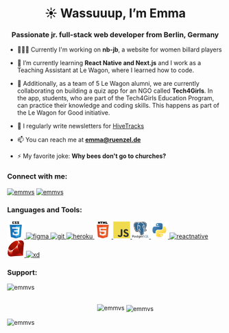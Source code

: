 <h1 align="center">☀️ Wassuuup, I’m Emma</h1>
<h3 align="center">Passionate jr. full-stack web developer from Berlin, Germany</h3>

- 👩🏼‍💻 Currently I'm working on **nb-jb**, a website for women billard players

- 🌱 I’m currently learning **React Native and Next.js** and I work as a Teaching Assistant at Le Wagon, where I learned how to code. 

- 👯 Additionally, as a team of 5 Le Wagon alumni, we are currently collaborating on building a quiz app for an NGO called **Tech4Girls**. In the app, students, who are part of the Tech4Girls Education Program, can practice their knowledge and coding skills. This happens as part of the Le Wagon for Good initiative. 

- 📝 I regularly write newsletters for [HiveTracks](www.hivetracks.com)

- 📫 You can reach me at **emma@ruenzel.de**

- ⚡ My favorite joke: **Why bees don't go to churches?**

<h3 align="left">Connect with me:</h3>
<p align="left">
<a href="https://linkedin.com/in/emmvs" target="blank"><img align="center" src="https://raw.githubusercontent.com/rahuldkjain/github-profile-readme-generator/master/src/images/icons/Social/linked-in-alt.svg" alt="emmvs" height="30" width="40" /></a>
<a href="https://instagram.com/emmvs" target="blank"><img align="center" src="https://raw.githubusercontent.com/rahuldkjain/github-profile-readme-generator/master/src/images/icons/Social/instagram.svg" alt="emmvs" height="30" width="40" /></a>
</p>

<h3 align="left">Languages and Tools:</h3>
<p align="left"> <a href="https://www.w3schools.com/css/" target="_blank" rel="noreferrer"> <img src="https://raw.githubusercontent.com/devicons/devicon/master/icons/css3/css3-original-wordmark.svg" alt="css3" width="40" height="40"/> </a> <a href="https://www.figma.com/" target="_blank" rel="noreferrer"> <img src="https://www.vectorlogo.zone/logos/figma/figma-icon.svg" alt="figma" width="40" height="40"/> </a> <a href="https://git-scm.com/" target="_blank" rel="noreferrer"> <img src="https://www.vectorlogo.zone/logos/git-scm/git-scm-icon.svg" alt="git" width="40" height="40"/> </a> <a href="https://heroku.com" target="_blank" rel="noreferrer"> <img src="https://www.vectorlogo.zone/logos/heroku/heroku-icon.svg" alt="heroku" width="40" height="40"/> </a> <a href="https://www.w3.org/html/" target="_blank" rel="noreferrer"> <img src="https://raw.githubusercontent.com/devicons/devicon/master/icons/html5/html5-original-wordmark.svg" alt="html5" width="40" height="40"/> </a> <a href="https://developer.mozilla.org/en-US/docs/Web/JavaScript" target="_blank" rel="noreferrer"> <img src="https://raw.githubusercontent.com/devicons/devicon/master/icons/javascript/javascript-original.svg" alt="javascript" width="40" height="40"/> </a> <a href="https://www.postgresql.org" target="_blank" rel="noreferrer"> <img src="https://raw.githubusercontent.com/devicons/devicon/master/icons/postgresql/postgresql-original-wordmark.svg" alt="postgresql" width="40" height="40"/> </a> <a href="https://www.python.org" target="_blank" rel="noreferrer"> <img src="https://raw.githubusercontent.com/devicons/devicon/master/icons/python/python-original.svg" alt="python" width="40" height="40"/> </a> <a href="https://reactnative.dev/" target="_blank" rel="noreferrer"> <img src="https://reactnative.dev/img/header_logo.svg" alt="reactnative" width="40" height="40"/> </a> <a href="https://www.ruby-lang.org/en/" target="_blank" rel="noreferrer"> <img src="https://raw.githubusercontent.com/devicons/devicon/master/icons/ruby/ruby-original.svg" alt="ruby" width="40" height="40"/> </a> <a href="https://www.adobe.com/products/xd.html" target="_blank" rel="noreferrer"> <img src="https://cdn.worldvectorlogo.com/logos/adobe-xd.svg" alt="xd" width="40" height="40"/> </a> </p>

<h3 align="left">Support:</h3>
<p><a href="https://www.buymeacoffee.com/emmvs"> <img align="left" src="https://cdn.buymeacoffee.com/buttons/v2/default-yellow.png" height="50" width="210" alt="emmvs" /></a></p><br><br>

<p><img align="left" src="https://github-readme-stats.vercel.app/api/top-langs?username=emmvs&show_icons=true&locale=en&layout=compact" alt="emmvs" /></p>

<p>&nbsp;<img align="center" src="https://github-readme-stats.vercel.app/api?username=emmvs&show_icons=true&locale=en" alt="emmvs" /></p>

<p><img align="center" src="https://github-readme-streak-stats.herokuapp.com/?user=emmvs&" alt="emmvs" /></p>

